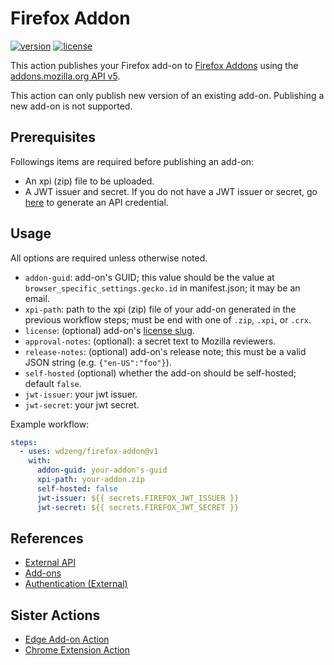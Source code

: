# Firefox Addon

[![version](https://img.shields.io/github/v/release/wdzeng/firefox-addon)](https://github.com/wdzeng/firefox-addon/releases/latest)
[![license](https://img.shields.io/github/license/wdzeng/firefox-addon?color=red)](https://github.com/wdzeng/firefox-addon/blob/main/LICENSE)

This action publishes your Firefox add-on to [Firefox Addons](https://addons.mozilla.org/) using the
[addons.mozilla.org API v5](https://addons-server.readthedocs.io/en/latest/topics/api/index.html).

This action can only publish new version of an existing add-on. Publishing a new add-on is not
supported.

## Prerequisites

Followings items are required before publishing an add-on:

- An xpi (zip) file to be uploaded.
- A JWT issuer and secret. If you do not have a JWT issuer or secret, go
  [here](https://addons.mozilla.org/en-US/developers/addon/api/key/) to generate an API credential.

## Usage

All options are required unless otherwise noted.

- `addon-guid`: add-on's GUID; this value should be the value at
  `browser_specific_settings.gecko.id` in manifest.json; it may be an email.
- `xpi-path`: path to the xpi (zip) file of your add-on generated in the previous workflow steps;
  must be end with one of `.zip`, `.xpi`, or `.crx`.
- `license`: (optional) add-on's [license slug](https://addons-server.readthedocs.io/en/latest/topics/api/licenses.html#license-choices-non-themes).
- `approval-notes`: (optional): a secret text to Mozilla reviewers.
- `release-notes`: (optional) add-on's release note; this must be a valid JSON string (e.g.
  `{"en-US":"foo"}`).
- `self-hosted` (optional) whether the add-on should be self-hosted; default `false`.
- `jwt-issuer`: your jwt issuer.
- `jwt-secret`: your jwt secret.

Example workflow:

```yaml
steps:
  - uses: wdzeng/firefox-addon@v1
    with:
      addon-guid: your-addon's-guid
      xpi-path: your-addon.zip
      self-hosted: false
      jwt-issuer: ${{ secrets.FIREFOX_JWT_ISSUER }}
      jwt-secret: ${{ secrets.FIREFOX_JWT_SECRET }}
```

## References

- [External API](https://addons-server.readthedocs.io/en/latest/topics/api/index.html)
- [Add-ons](https://mozilla.github.io/addons-server/topics/api/addons.html)
- [Authentication (External)](https://addons-server.readthedocs.io/en/latest/topics/api/auth.html#create-a-jwt-for-each-request)

## Sister Actions

- [Edge Add-on Action](https://github.com/wdzeng/edge-addon)
- [Chrome Extension Action](https://github.com/wdzeng/chrome-extension)
